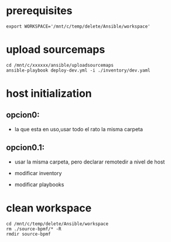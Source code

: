 # prerequisites
```code
export WORKSPACE='/mnt/c/temp/delete/Ansible/workspace'
```
# upload sourcemaps
```code
cd /mnt/c/xxxxxx/ansible/uploadsourcemaps
ansible-playbook deploy-dev.yml -i ./inventory/dev.yaml
```


# host initialization
## opcion0:
 - la que esta en uso,usar todo el rato la misma carpeta
## opcion0.1:
 - usar la misma carpeta, pero declarar remotedir a nivel de host

- modificar inventory


- modificar playbooks


# clean workspace
```code
cd /mnt/c/temp/delete/Ansible/workspace
rm ./source-bpmf/* -R
rmdir source-bpmf
```
